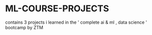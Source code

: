 # ML-COURSE-PROJECTS
contains 3 projects i learned in the ' complete ai &amp; ml , data science ' bootcamp by ZTM 

